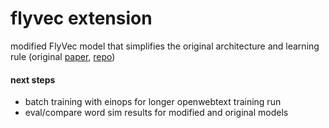 # flyvec extension

modified FlyVec model that simplifies the original architecture and learning rule (original [paper](https://arxiv.org/abs/2101.06887), [repo](https://github.com/bhoov/flyvec?tab=readme-ov-file))

#### next steps
- batch training with einops for longer openwebtext training run
- eval/compare word sim results for modified and original models